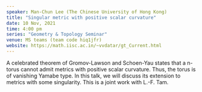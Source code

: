 ```yaml
---
speaker: Man-Chun Lee (The Chinese University of Hong Kong) 
title: "Singular metric with positive scalar curvature"
date: 10 Nov, 2021
time: 4:00 pm
series: "Geometry & Topology Seminar"
venue: MS teams (team code hiq1jfr)
website: https://math.iisc.ac.in/~vvdatar/gt_Current.html
---
```


 A celebrated theorem of Gromov-Lawson and Schoen-Yau states that a n-torus cannot admit metrics with positive scalar curvature. Thus, the
torus is of vanishing Yamabe type. In this talk, we will discuss its extension to metrics with some singularity. This is a joint work with L.-F.
Tam.
